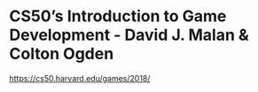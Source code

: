 # CS50’s Introduction to Game Development - David J. Malan & Colton Ogden

https://cs50.harvard.edu/games/2018/
